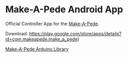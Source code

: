 # Make-A-Pede Android App
Official Controller App for the [Make-A-Pede](http://makeapede.com).

Download: https://play.google.com/store/apps/details?id=com.makeapede.make_a_pede)

[Make-A-Pede Arduino Library](https://github.com/Automata-Development/Make-A-Pede)
